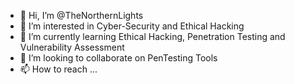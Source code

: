 - 👋 Hi, I’m @TheNorthernLights
- 👀 I’m interested in Cyber-Security and Ethical Hacking
- 🌱 I’m currently learning Ethical Hacking, Penetration Testing and Vulnerability Assessment
- 💞️ I’m looking to collaborate on PenTesting Tools
- 📫 How to reach ...

<!---
TheNorthernLights/TheNorthernLights is a ✨ special ✨ repository because its `README.md` (this file) appears on your GitHub profile.
You can click the Preview link to take a look at your changes.
--->
